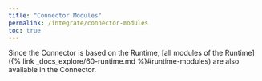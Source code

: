 ```yaml
---
title: "Connector Modules"
permalink: /integrate/connector-modules
toc: true
---
```


Since the Connector is based on the Runtime, [all modules of the Runtime]({% link _docs_explore/60-runtime.md %}#runtime-modules) are also available in the Connector.
